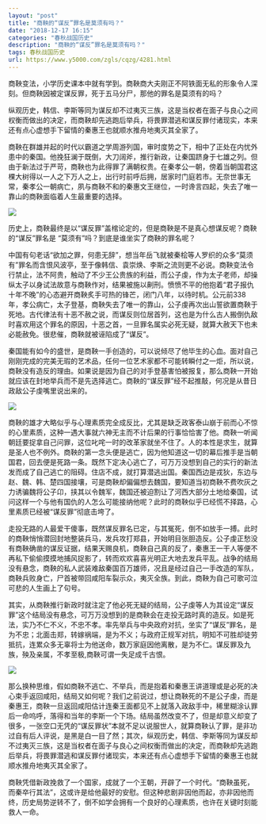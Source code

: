 ```yaml
---
layout: "post"
title: "商鞅的“谋反”罪名是莫须有吗？"
date: "2018-12-17 16:15"
categories: "春秋战国历史"
description: "商鞅的“谋反”罪名是莫须有吗？"
tags: 春秋战国历史
url: https://www.y5000.com/zgls/cqzg/4281.html
---
```






商鞅变法，小学历史课本中就有学到。商鞅商大夫刚正不阿铁面无私的形象令人深刻。但商鞅因被定谋反罪，死于五马分尸，那他的罪名是莫须有的吗？

纵观历史，韩信、李斯等同为谋反却不过夷灭三族，这是当权者在面子与良心之间权衡而做出的决定，而商鞅却先逃跑后举兵，将畏罪潜逃和谋反罪付诸现实，本来还有点心虚想手下留情的秦惠王也就顺水推舟地夷灭其全家了。

商鞅在群雄并起的时代以霸道之学周游列国，审时度势之下，相中了正处在内忧外患中的秦国。他挽狂澜于既倒，大刀阔斧，推行新政，让秦国跻身于七雄之列。但由于新法过于严苛，商鞅也为此得罪了满朝权贵。在秦孝公一朝，傍着当朝国君这棵大树得以一人之下万人之上，出行时前呼后拥，居家时门庭若市。无奈世事无常，秦孝公一朝病亡，夙与商鞅不和的秦惠文王继位，一时谗言四起，失去了唯一靠山的商鞅面临着人生最重要的选择。

![](https://img.y5000.com/uploads/allimg/161101/11351032Q-0.jpg)

历史上，商鞅最终是以“谋反罪”盖棺论定的，但是商鞅是不是真心想谋反呢？商鞅的“谋反”罪名是 “莫须有”吗？到底是谁坐实了商鞅的罪名呢？

中国有句老话“欲加之罪，何患无辞”，想当年岳飞就被秦桧等人罗织的众多“莫须有”罪名而含恨风波亭，至于像韩信、袁崇焕、李斯之流则更不必说。商鞅变法令行禁止，法不阿贵，触动了不少王公贵族的利益，而公子虔，作为太子老师，却操纵太子以身试法故意与商鞅作对，结果被施以劓刑。愤愤不平的他抱着“君子报仇十年不晚”的心态避开商鞅炙手可热的锋芒，闭门八年，以待时机。公元前338年，孝公病亡，太子登基，商鞅失去了唯一的靠山，公子虔再次出山誓欲置商鞅于死地。古代律法有十恶不赦之说，而谋反则位居首列，这也是为什么古人搬倒仇敌时喜欢用这个罪名的原因，十恶之首，一旦罪名属实必死无疑，就算大赦天下也未必能赦免。很悲催，商鞅就被诬陷成了“谋反”。

秦国能有如今的盛世，是商鞅一手创造的，可以说倾尽了他毕生的心血。面对自己刚刚完成的完美无瑕的艺术品，任何一位艺术家都不可能转瞬付之一炬，所以说，商鞅没有造反的理由。如果说是因为自己的对手登基害怕被报复，那么商鞅一开始就应该在封地举兵而不是先选择逃亡。商鞅的“谋反罪”经不起推敲，何况是从昔日政敌公子虔嘴里说出来的。

![](https://img.y5000.com/uploads/allimg/161101/1135101531-1.jpg)

商鞅的雄才大略似乎与心理素质完全成反比，尤其是缺乏政客泰山崩于前而心不惊的心里素质，这种一遇大事就六神无主而不计后果的行事恰恰害了他。商鞅一听闻朝廷要捉拿自己问罪，这位叱咤一时的改革家就坐不住了。人的本性是求生，就算是圣人也不例外。商鞅的第一念头便是逃亡，因为他知道这一切的幕后推手是当朝国君，回去便是死路一条。既然下定决心逃亡了，可万万没想到自己的实行的新法发而成了自己逃亡的阻碍。住店不成，就打算潜逃出国。秦国西边是戎狄，东边与赵、魏、韩、楚四国接壤，可是商鞅却偏偏想去魏国，要知道当初商鞅不费吹灰之力诱骗魏将公子卬，挟其以令魏军，魏国还被迫割让了河西大部分土地给秦国，试问这样一个与他有国仇的人怎么可能接纳他呢？此时的商鞅似乎已经慌不择路，心里素质已经被“谋反罪”彻底击垮了。

走投无路的人最爱干傻事，既然谋反罪名已定，与其冤死，倒不如放手一搏。此时的商鞅悄悄潜回封地整装兵马，发兵攻打郑县，开始明目张胆造反。公子虔正愁没有商鞅确凿的谋反证据，结果天赐良机，商鞅自己真的反了，秦惠王一干人等便不再私下偷偷摸摸地捕风捉影了，转而欢欢喜喜光明正大地去发兵平乱。战争的结局没有悬念，商鞅的私人武装难敌秦国百万雄师，况且是经过自己一手改造的军队，商鞅兵败身亡，尸首被带回咸阳车裂示众，夷灭全族。到此，商鞅为自己可歌可泣可悲的人生画上了句号。

其实，从商鞅推行新政时就注定了他必死无疑的结局，公子虔等人为其设定“谋反罪”这个结局没有悬念，可万万没想到的是商鞅会在走投无路时真的造反。如是死法，实乃不仁不义，不忠不孝。率先举兵与中央政府对抗，坐实了“谋反”罪名，是为不忠；北面击郑，转嫁祸端，是为不义；与政府正规军对抗，明知不可胜却徒劳抵抗，连累众多无辜将士为他送命，数万家庭因他离散，是为不仁。谋反罪及九族，殃及亲属，不孝至极,商鞅可谓一失足成千古恨。

![](https://img.y5000.com/uploads/allimg/161101/1135101550-2.jpg)

那么换种思维，假如商鞅不逃亡、不举兵，而是抱着和秦惠王讲道理或是必死的决心束手返回咸阳，结局又如何呢？我们之前说过，想让商鞅死的不是公子虔，而是秦惠王，商鞅一旦返回咸阳估计连秦王面都见不上就落入政敌手中，稀里糊涂认罪后一命呜呼，落得和当年的李斯一个下场。结局虽然改变不了，但是却意义却变了很多，一张空口无凭的“谋反罪状”本就不足以说服世人，就算商鞅认了罪，是非功过自有后人评说，是黑是白一目了然；其次，纵观历史，韩信、李斯等同为谋反却不过夷灭三族，这是当权者在面子与良心之间权衡而做出的决定，而商鞅却先逃跑后举兵，将畏罪潜逃和谋反罪付诸现实，本来还有点心虚想手下留情的秦惠王也就顺水推舟地夷灭其全家了。

商鞅凭借新政挽救了一个国家，成就了一个王朝，开辟了一个时代。“商鞅虽死，而秦卒行其法”，这或许是给他最好的安慰。但这种悲剧非因他而起，亦非因他而终，历史局势逆转不了，倒不如学会拥有一个良好的心理素质，也许在关键时刻能救人一命。
